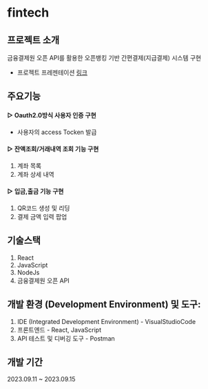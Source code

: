 # fintech

## 프로젝트 소개
금융결제원 오픈 API를 활용한 오픈뱅킹 기반 간편결제(지급결제) 시스템 구현
* 프로젝트 프레젠테이션 [링크](https://docs.google.com/presentation/d/e/2PACX-1vSHAC8HqaQUgLuaMawOQHkeGzfTX4-z6-6gwxgiUF_-PQ7c8aWaOwJBWNo-WhgRln4XtU7f6-neUyHh/pub?start=false&loop=false&delayms=3000)

## 주요기능
#### ▷ Oauth2.0방식 사용자 인증 구현
- 사용자의 access Tocken 발급
#### ▷ 잔액조회/거래내역 조회 기능 구현
1. 계좌 목록
2. 계좌 상세 내역
#### ▷ 입금,출금 기능 구현
1. QR코드 생성 및 리딩
2. 결제 금액 입력 팝업

## 기술스택
1. React
2. JavaScript
3. NodeJs
4. 금융결제원 오픈 API

## 개발 환경 (Development Environment) 및 도구:
1. IDE (Integrated Development Environment) - VisualStudioCode
2. 프론트엔드 - React, JavaScript
3. API 테스트 및 디버깅 도구 - Postman

## 개발 기간
2023.09.11 ~ 2023.09.15
